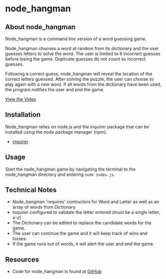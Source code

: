 # node_hangman

## About node_hangman
Node_hangman is a command line version of a word guessing game.  

Node_hangman chooses a word at random from its dictionary and the user guesses letters to solve the word.  The user is limited to 6 incorrect guesses before losing the game.  Duplicate guesses do not count as incorrect guesses.  

Following a correct guess, node_hangman will reveal the location of the correct letters guessed.  After solving the puzzle, the user can choose to play again with a new word.  If all words from the dictionary have been used, the program notifies the user and end the game.

[View the Video](https://drive.google.com/file/d/1k2y7qerTk4XV6zCHzEFGBWXGLlP4P-rl/view)

## Installation
Node_hangman relies on node.js and the _inquirer_ package that can be installed using the node package manager (npm).

* [inquirer](https://www.npmjs.com/package/inquirer)

## Usage
Start the node_hangman game by navigating the terminal to the node_hangman directory and entering ```node index.js```. 

## Technical Notes
* Node_hangman 'requires' contructors for Word and Letter as well as an array of words from Dictionary.
* Inquirer configured to validate the letter entered (must be a single letter, a-z)
* The Dictionary can be edited to replace the candidate words for the game.
* The user can continue the game and it will keep track of wins and losses.
* If the game runs out of words, it will alert the user and end the game.

## Resources
* Code for node_hangman is found at [GitHub](https://github.com/jmdahle/node_hangman)